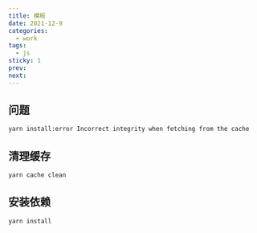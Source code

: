 ```yaml
---
title: 模板
date: 2021-12-9
categories:
  - work
tags:
  - js
sticky: 1
prev: 
next:
---
```




<!-- more -->

## 问题

```bash
yarn install:error Incorrect integrity when fetching from the cache
```

## 清理缓存

```js
yarn cache clean
```

## 安装依赖

```js
yarn install
```

